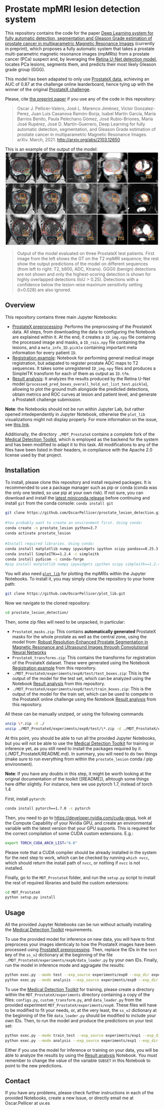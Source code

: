 # Prostate mpMRI lesion detection system
This repository contains the code for the paper [Deep Learning system for fully automatic detection, segmentation and Gleason Grade estimation of prostate cancer in multiparametric Magnetic Resonance Images](https://arxiv.org/abs/2103.12650) (currently in preprint), which proposes a fully automatic system that takes a prostate multi-parametric magnetic resonance images (mpMRIs) from a prostate cancer (PCa) suspect and, by leveraging the [Retina U-Net detection model](https://arxiv.org/abs/1811.08661), locates PCa lesions, segments them, and predicts their most likely Gleason grade group (GGG). 

This model has been adapated to only use [ProstateX data](https://wiki.cancerimagingarchive.net/display/Public/SPIE-AAPM-NCI+PROSTATEx+Challenges), achieving an AUC of 0.87 at the challenge online learderboard, hence tying up with the winner of the original [ProstateX challenge](https://doi.org/10.1117/1.jmi.5.4.044501).

Please, cite [the preprint paper](https://arxiv.org/abs/2103.12650) if you use any of the code in this repository:
>Oscar J. Pellicer-Valero, José L. Marenco Jiménez, Victor Gonzalez-Perez, Juan Luis Casanova Ramón-Borja, Isabel Martín García, María Barrios Benito, Paula Pelechano Gómez, José Rubio-Briones, María José Rupérez, José D. Martín-Guerrero, Deep Learning for fully automatic detection, segmentation, and Gleason Grade estimation of prostate cancer in multiparametric Magnetic Resonance Images. arXiv. March, 2021. http://arxiv.org/abs/2103.12650

This is an example of the output of the model:
![Model output](./media/model_output.png "Model output")
>Output of the model evaluated on three ProstateX test patients. First image from the left shows the GT on the T2 mpMRI sequence; the rest show the output predictions of the model on different sequences (from left to right: T2, b800, ADC, Ktrans). GGG0 (benign) detections are not shown and only the highest-scoring detection is shown for highly overlapped detections (IoU > 0.25). Detections with a confidence below the lesion-wise maximum sensitivity setting (t=0.028) are also ignored.

## Overview
This repository contains three main Jupyter Notebooks:
- [ProstateX preprocessing](ProstateX%20preprocessing.ipynb): Performs the preprocssing of the ProstateX data. All steps, from downloading the data to configuring the Notebook are explained within it. At the end, it creates a `ID_img.npy` file containng the processed image and masks, a `ID_rois.npy` file containing the lesions, and a `meta_info_ID.pickle` containing important meta information for every patient `ID`.
- [Registration example](Registration%20example.ipynb): Notebook for performing general medical image registration, but adapated to register prostate ADC maps to T2 sequences. It takes some unregistered `ID_img.npy` files and produces a SimpleITK transform for each of them as output as `ID.tfm`.
- [Result analysis](./MDT_ProstateX/Result%20analysis.ipynb): It analyzes the results produced by the Retina U-Net model (`processed_pred_boxes_overall_hold_out_list_test.pickle`), allowing to plot the ground truth alongside the predicted detections, obtain metrics and ROC curves at lesion and patient level, and generate a ProstateX challenge submission.

**Note**: the Notebooks should not be run within Jupyter Lab, but rather opened intedependently in Jupyter Notebook, otherwise the `plot_lib` visualizations might not display properly. For more information on the issue, see [this link](https://ipywidgets.readthedocs.io/en/latest/user_install.html#installing-the-jupyterlab-extension).

Additionally, the directory `./MDT_ProstateX` contains a complete fork of the [Medical Detection Toolkit](https://github.com/MIC-DKFZ/medicaldetectiontoolkit/tree/torch1x), which is employed as the backend for the system and has been modified to adapt it to this task. All modifications to any of the files have been listed in their headers, in compliance with the Apache 2.0 license used by that project.

## Installation
To install, please clone this repository and install required packages. It is recommended to use a package manager such as pip or conda (conda was the only one tested, so use pip at your own risk). If not sure, you can download and install the [latest miniconda release](https://docs.conda.io/en/latest/miniconda.html) before continuing and install `git` from the conda console: `conda install git`

```bash
git clone https://github.com/OscarPellicer/prostate_lesion_detection.git

#You probably want to create an environment first. Using conda:
conda create -n prostate_lesion python=3.7
conda activate prostate_lesion

#Install required libraries. Using conda:
conda install matplotlib numpy ipywidgets ipython scipy pandas==0.25.3 jupyter ipython scikit-learn
conda install SimpleITK==1.2.4 -c simpleitk
conda install pydicom -c conda-forge
#pip install matplotlib numpy ipywidgets ipython scipy simpleitk==1.2.4 pandas==0.25.3 pydicom jupyter ipython scikit-learn
```

You will also need [`plot_lib`](https://github.com/OscarPellicer/plot_lib) for plotting the mpMRIs within the Jupyter Notebooks. To install it, you may simply clone the repository to your home path: 
```bash
git clone https://github.com/OscarPellicer/plot_lib.git
```

Now we navigate to the cloned repository:
```bash
cd prostate_lesion_detection/
```

Then, some zip files will need to be unpacked, in particular:
- `ProstateX_masks.zip`: This contains **automatically generated** ProstateX masks for the whole prostate as well as the central zone, using the model from: [Robust Resolution-Enhanced Prostate Segmentation in Magnetic Resonance and Ultrasound Images through Convolutional Neural Networks](https://doi.org/10.3390/app11020844)
- `ProstateX_transforms.zip`: This contains the transforms for registration of the ProstateX dataset. These were generated using the Notebook [Registration example](Registration%20example.ipynb) from this repository.
- `./MDT_ProstateX/experiments/exp0/test/test_boxes.zip`: This is the output of the model for the test set, which can be analyzed using the Notebook [Result analysis](./MDT_ProstateX/Result%20analysis.ipynb) from this repository.
- `./MDT_ProstateX/experiments/exp0/test/train_boxes.zip`: This is the output of the model for the train set, which can be used to compete in the ProstateX online challenge using the Notebook [Result analysis](./MDT_ProstateX/Result%20analysis.ipynb) from this repository.

All these can be manually unziped, or using the following commands
```bash
unzip \*.zip -d ./
unzip ./MDT_ProstateX/experiments/exp0/test/\*.zip -d ./MDT_ProstateX/experiments/exp0/test/
```

At this point, you should be able to run all the provided Jupyter Notebooks, but you will not be able to use the [Medical Detection Toolkit](https://github.com/MIC-DKFZ/medicaldetectiontoolkit/tree/torch1x) for training or inference yet, as you still need to install the packages required by it. (./MDT_ProstateX/README.md). In summary, you will need to do two things (make sure to run everything from within the `prostate_lesion` conda / pip environment). 

**Note**: If you have any doubts in this step, it might be worth looking at the original documentation of the toolkit ([README]), alhtough some things here differ slightly. For instance, here we use pytorch 1.7, instead of torch 1.4

First, install `pytorch`:
```bash
conda install pytorch==1.7.0 -c pytorch
```

Then, you need to go to https://developer.nvidia.com/cuda-gpus, look at the Compute Capability of your Nvidia GPU, and create an environmental variable with the latest version that your GPU supports. This is required for the correct compilation of some CUDA custom extensions. E.g.: 
```bash
export TORCH_CUDA_ARCH_LIST="6.0"
```

Please note that a CUDA compiler should be already installed in the system for the next step to work, which can be checked by running `which nvcc`, which should return the install path of `nvcc`, or nothing if `nvcc` is not installed.

Finally, go to the `MDT_ProstateX` folder, and run the `setup.py` script to install the rest of required libraries and build the custom extensions:
```bash
cd MDT_ProstateX
python setup.py install
```

## Usage
All the provided Jupyter Notebooks can be run without actually installing the  [Medical Detection Toolkit](https://github.com/MIC-DKFZ/medicaldetectiontoolkit/tree/torch1x) requirements.

To use the provided model for inference on new data, you will have to first preprocess your images identicaly to how the ProstateX images have been processed using [ProstateX preprocessing](ProstateX%20preprocessing.ipynb). Then, replace the IDs in the `test` key of the `ss_v2` dictionary at the beginning of the file `./MDT_ProstateX/experiments/exp0/data_loader.py` by your own IDs. Finally, run the model in inference mode and aggragate the results:

```bash
python exec.py --mode test --exp_source experiments/exp0 --exp_dir experiments/exp0
python exec.py --mode analysis --exp_source experiments/exp0 --exp_dir experiments/exp0
```

To use the [Medical Detection Toolkit](https://github.com/MIC-DKFZ/medicaldetectiontoolkit/tree/torch1x) for training, please create a directory within the `MDT_ProstateX/experiments` directory containing a copy of the files: `configs.py`, `custom_transform.py`, and `data_loader.py` from the provided experiment `MDT_ProstateX/experiments/exp0`. These files will have to be modified to fit your needs, or, at the very least, the `ss_v2` dictionary at the beginning of the file `data_loader.py` should be modified to include your own IDs. Then, to run the model and produce the predictions on your test set:

```bash
python exec.py --mode train_test --exp_source experiments/exp1 --exp_dir experiments/exp1
python exec.py --mode analysis --exp_source experiments/exp1 --exp_dir experiments/exp1
```

Either if you use the model for inference or training on your data, you will be able to analyze the results by using the [Result analysis](./MDT_ProstateX/Result%20analysis.ipynb) Notebook. You must remember to change the value of the variable `SUBSET` in this Notebook to point to the new predictions.

## Contact
If you have any problems, please check further instructions in each of the provided Notebooks, create a new Issue, or directly email me at Oscar.Pellicer at uv.es
